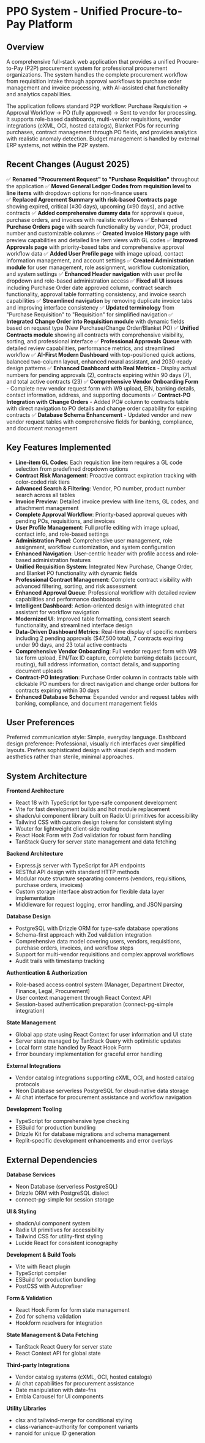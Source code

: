 # PPO System - Unified Procure-to-Pay Platform

## Overview

A comprehensive full-stack web application that provides a unified Procure-to-Pay (P2P) procurement system for professional procurement organizations. The system handles the complete procurement workflow from requisition intake through approval workflows to purchase order management and invoice processing, with AI-assisted chat functionality and analytics capabilities.

The application follows standard P2P workflow: Purchase Requisition → Approval Workflow → PO (fully approved) → Sent to vendor for processing. It supports role-based dashboards, multi-vendor requisitions, vendor integrations (cXML, OCI, hosted catalogs), Blanket POs for recurring purchases, contract management through PO fields, and provides analytics with realistic anomaly detection. Budget management is handled by external ERP systems, not within the P2P system.

## Recent Changes (August 2025)

✅ **Renamed "Procurement Request" to "Purchase Requisition"** throughout the application
✅ **Moved General Ledger Codes from requisition level to line items** with dropdown options for non-finance users  
✅ **Replaced Agreement Summary with risk-based Contracts page** showing expired, critical (≤30 days), upcoming (≤90 days), and active contracts
✅ **Added comprehensive dummy data** for approvals queue, purchase orders, and invoices with realistic workflows
✅ **Enhanced Purchase Orders page** with search functionality by vendor, PO#, product number and customizable columns
✅ **Created Invoice History page** with preview capabilities and detailed line item views with GL codes
✅ **Improved Approvals page** with priority-based tabs and comprehensive approval workflow data
✅ **Added User Profile page** with image upload, contact information management, and account settings
✅ **Created Administration module** for user management, role assignment, workflow customization, and system settings
✅ **Enhanced Header navigation** with user profile dropdown and role-based administration access
✅ **Fixed all UI issues** including Purchase Order date approved column, contract search functionality, approval table formatting consistency, and invoice search capabilities
✅ **Streamlined navigation** by removing duplicate invoice tabs and improving interface consistency
✅ **Updated terminology** from "Purchase Requisition" to "Requisition" for simplified navigation
✅ **Integrated Change Order into Requisition module** with dynamic fields based on request type (New Purchase/Change Order/Blanket PO)
✅ **Unified Contracts module** showing all contracts with comprehensive visibility, sorting, and professional interface
✅ **Professional Approvals Queue** with detailed review capabilities, performance metrics, and streamlined workflow
✅ **AI-First Modern Dashboard** with top-positioned quick actions, balanced two-column layout, enhanced neural assistant, and 2030-ready design patterns
✅ **Enhanced Dashboard with Real Metrics** - Display actual numbers for pending approvals (2), contracts expiring within 90 days (7), and total active contracts (23)
✅ **Comprehensive Vendor Onboarding Form** - Complete new vendor request form with W9 upload, EIN, banking details, contact information, address, and supporting documents
✅ **Contract-PO Integration with Change Orders** - Added PO# column to contracts table with direct navigation to PO details and change order capability for expiring contracts
✅ **Database Schema Enhancement** - Updated vendor and new vendor request tables with comprehensive fields for banking, compliance, and document management

## Key Features Implemented

- **Line-item GL Codes**: Each requisition line item requires a GL code selection from predefined dropdown options
- **Contract Risk Management**: Proactive contract expiration tracking with color-coded risk tiers
- **Advanced Search & Filtering**: Vendor, PO number, product number search across all tables
- **Invoice Preview**: Detailed invoice preview with line items, GL codes, and attachment management
- **Complete Approval Workflow**: Priority-based approval queues with pending POs, requisitions, and invoices
- **User Profile Management**: Full profile editing with image upload, contact info, and role-based settings
- **Administration Panel**: Comprehensive user management, role assignment, workflow customization, and system configuration
- **Enhanced Navigation**: User-centric header with profile access and role-based administration features
- **Unified Requisition System**: Integrated New Purchase, Change Order, and Blanket PO functionality with dynamic fields
- **Professional Contract Management**: Complete contract visibility with advanced filtering, sorting, and risk assessment
- **Enhanced Approval Queue**: Professional workflow with detailed review capabilities and performance dashboards
- **Intelligent Dashboard**: Action-oriented design with integrated chat assistant for workflow navigation
- **Modernized UI**: Improved table formatting, consistent search functionality, and streamlined interface design
- **Data-Driven Dashboard Metrics**: Real-time display of specific numbers including 2 pending approvals ($47,500 total), 7 contracts expiring under 90 days, and 23 total active contracts
- **Comprehensive Vendor Onboarding**: Full vendor request form with W9 tax form upload, EIN/Tax ID capture, complete banking details (account, routing), full address information, contact details, and supporting document uploads
- **Contract-PO Integration**: Purchase Order column in contracts table with clickable PO numbers for direct navigation and change order buttons for contracts expiring within 30 days
- **Enhanced Database Schema**: Expanded vendor and request tables with banking, compliance, and document management fields

## User Preferences

Preferred communication style: Simple, everyday language.
Dashboard design preference: Professional, visually rich interfaces over simplified layouts. Prefers sophisticated design with visual depth and modern aesthetics rather than sterile, minimal approaches.

## System Architecture

**Frontend Architecture**
- React 18 with TypeScript for type-safe component development
- Vite for fast development builds and hot module replacement
- shadcn/ui component library built on Radix UI primitives for accessibility
- Tailwind CSS with custom design tokens for consistent styling
- Wouter for lightweight client-side routing
- React Hook Form with Zod validation for robust form handling
- TanStack Query for server state management and data fetching

**Backend Architecture**
- Express.js server with TypeScript for API endpoints
- RESTful API design with standard HTTP methods
- Modular route structure separating concerns (vendors, requisitions, purchase orders, invoices)
- Custom storage interface abstraction for flexible data layer implementation
- Middleware for request logging, error handling, and JSON parsing

**Database Design**
- PostgreSQL with Drizzle ORM for type-safe database operations
- Schema-first approach with Zod validation integration
- Comprehensive data model covering users, vendors, requisitions, purchase orders, invoices, and workflow steps
- Support for multi-vendor requisitions and complex approval workflows
- Audit trails with timestamp tracking

**Authentication & Authorization**
- Role-based access control system (Manager, Department Director, Finance, Legal, Procurement)
- User context management through React Context API
- Session-based authentication preparation (connect-pg-simple integration)

**State Management**
- Global app state using React Context for user information and UI state
- Server state managed by TanStack Query with optimistic updates
- Local form state handled by React Hook Form
- Error boundary implementation for graceful error handling

**External Integrations**
- Vendor catalog integrations supporting cXML, OCI, and hosted catalog protocols
- Neon Database serverless PostgreSQL for cloud-native data storage
- AI chat interface for procurement assistance and workflow navigation

**Development Tooling**
- TypeScript for comprehensive type checking
- ESBuild for production bundling
- Drizzle Kit for database migrations and schema management
- Replit-specific development enhancements and error overlays

## External Dependencies

**Database Services**
- Neon Database (serverless PostgreSQL)
- Drizzle ORM with PostgreSQL dialect
- connect-pg-simple for session storage

**UI & Styling**
- shadcn/ui component system
- Radix UI primitives for accessibility
- Tailwind CSS for utility-first styling
- Lucide React for consistent iconography

**Development & Build Tools**
- Vite with React plugin
- TypeScript compiler
- ESBuild for production bundling
- PostCSS with Autoprefixer

**Form & Validation**
- React Hook Form for form state management
- Zod for schema validation
- Hookform resolvers for integration

**State Management & Data Fetching**
- TanStack React Query for server state
- React Context API for global state

**Third-party Integrations**
- Vendor catalog systems (cXML, OCI, hosted catalogs)
- AI chat capabilities for procurement assistance
- Date manipulation with date-fns
- Embla Carousel for UI components

**Utility Libraries**
- clsx and tailwind-merge for conditional styling
- class-variance-authority for component variants
- nanoid for unique ID generation